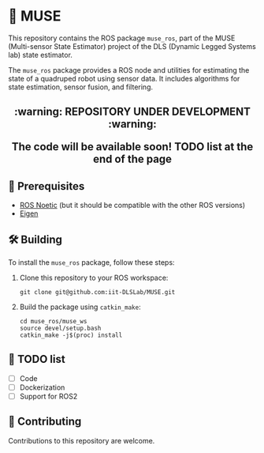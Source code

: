 # :compass: MUSE

This repository contains the ROS package `muse_ros`, part of the MUSE (Multi-sensor State Estimator) project of the DLS (Dynamic Legged Systems lab) state estimator.

The `muse_ros` package provides a ROS node and utilities for estimating the state of a quadruped robot using sensor data. It includes algorithms for state estimation, sensor fusion, and filtering.

<h2 align="center"> :warning: REPOSITORY UNDER DEVELOPMENT :warning:
    
The code will be available soon!
TODO list at the end of the page
</h2>



## :t-rex: Prerequisites
* [ROS Noetic](https://wiki.ros.org/noetic/Installation/Ubuntu) (but it should be compatible with the other ROS versions)
* [Eigen](https://eigen.tuxfamily.org/index.php?title=Main_Page)

## :hammer_and_wrench: Building

To install the `muse_ros` package, follow these steps:

1. Clone this repository to your ROS workspace:
    ```
    git clone git@github.com:iit-DLSLab/MUSE.git
    ```

2. Build the package using `catkin_make`:
    ```
    cd muse_ros/muse_ws
    source devel/setup.bash
    catkin_make -j$(proc) install
    ```

## :scroll: TODO list
- [ ] Code
- [ ] Dockerization
- [ ] Support for ROS2

## :hugs: Contributing

Contributions to this repository are welcome.





